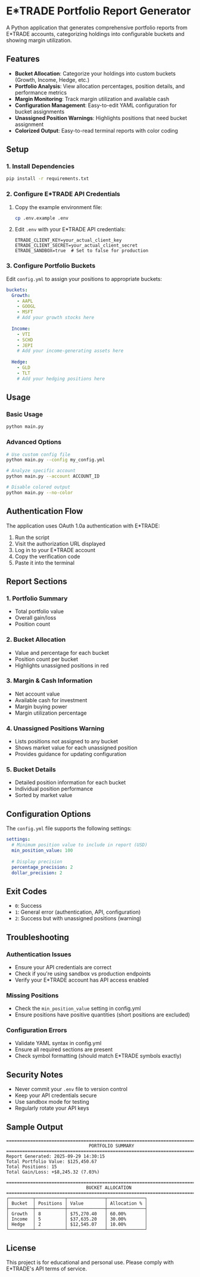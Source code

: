 # E*TRADE Portfolio Report Generator

A Python application that generates comprehensive portfolio reports from E*TRADE accounts, categorizing holdings into configurable buckets and showing margin utilization.

## Features

- **Bucket Allocation**: Categorize your holdings into custom buckets (Growth, Income, Hedge, etc.)
- **Portfolio Analysis**: View allocation percentages, position details, and performance metrics
- **Margin Monitoring**: Track margin utilization and available cash
- **Configuration Management**: Easy-to-edit YAML configuration for bucket assignments
- **Unassigned Position Warnings**: Highlights positions that need bucket assignment
- **Colorized Output**: Easy-to-read terminal reports with color coding

## Setup

### 1. Install Dependencies

```bash
pip install -r requirements.txt
```

### 2. Configure E*TRADE API Credentials

1. Copy the example environment file:
   ```bash
   cp .env.example .env
   ```

2. Edit `.env` with your E*TRADE API credentials:
   ```
   ETRADE_CLIENT_KEY=your_actual_client_key
   ETRADE_CLIENT_SECRET=your_actual_client_secret
   ETRADE_SANDBOX=true  # Set to false for production
   ```

### 3. Configure Portfolio Buckets

Edit `config.yml` to assign your positions to appropriate buckets:

```yaml
buckets:
  Growth:
    - AAPL
    - GOOGL
    - MSFT
    # Add your growth stocks here
  
  Income:
    - VTI
    - SCHD
    - JEPI
    # Add your income-generating assets here
  
  Hedge:
    - GLD
    - TLT
    # Add your hedging positions here
```

## Usage

### Basic Usage

```bash
python main.py
```

### Advanced Options

```bash
# Use custom config file
python main.py --config my_config.yml

# Analyze specific account
python main.py --account ACCOUNT_ID

# Disable colored output
python main.py --no-color
```

## Authentication Flow

The application uses OAuth 1.0a authentication with E*TRADE:

1. Run the script
2. Visit the authorization URL displayed
3. Log in to your E*TRADE account
4. Copy the verification code
5. Paste it into the terminal

## Report Sections

### 1. Portfolio Summary
- Total portfolio value
- Overall gain/loss
- Position count

### 2. Bucket Allocation
- Value and percentage for each bucket
- Position count per bucket
- Highlights unassigned positions in red

### 3. Margin & Cash Information
- Net account value
- Available cash for investment
- Margin buying power
- Margin utilization percentage

### 4. Unassigned Positions Warning
- Lists positions not assigned to any bucket
- Shows market value for each unassigned position
- Provides guidance for updating configuration

### 5. Bucket Details
- Detailed position information for each bucket
- Individual position performance
- Sorted by market value

## Configuration Options

The `config.yml` file supports the following settings:

```yaml
settings:
  # Minimum position value to include in report (USD)
  min_position_value: 100
  
  # Display precision
  percentage_precision: 2
  dollar_precision: 2
```

## Exit Codes

- `0`: Success
- `1`: General error (authentication, API, configuration)
- `2`: Success but with unassigned positions (warning)

## Troubleshooting

### Authentication Issues
- Ensure your API credentials are correct
- Check if you're using sandbox vs production endpoints
- Verify your E*TRADE account has API access enabled

### Missing Positions
- Check the `min_position_value` setting in config.yml
- Ensure positions have positive quantities (short positions are excluded)

### Configuration Errors
- Validate YAML syntax in config.yml
- Ensure all required sections are present
- Check symbol formatting (should match E*TRADE symbols exactly)

## Security Notes

- Never commit your `.env` file to version control
- Keep your API credentials secure
- Use sandbox mode for testing
- Regularly rotate your API keys

## Sample Output

```
================================================================================
                               PORTFOLIO SUMMARY
================================================================================
Report Generated: 2025-09-29 14:30:15
Total Portfolio Value: $125,450.67
Total Positions: 15
Total Gain/Loss: +$8,245.32 (7.03%)

================================================================================
                              BUCKET ALLOCATION
================================================================================
┌─────────┬───────────┬──────────────┬──────────────┐
│ Bucket  │ Positions │ Value        │ Allocation % │
├─────────┼───────────┼──────────────┼──────────────┤
│ Growth  │ 8         │ $75,270.40   │ 60.00%       │
│ Income  │ 5         │ $37,635.20   │ 30.00%       │
│ Hedge   │ 2         │ $12,545.07   │ 10.00%       │
└─────────┴───────────┴──────────────┴──────────────┘
```

## License

This project is for educational and personal use. Please comply with E*TRADE's API terms of service.
